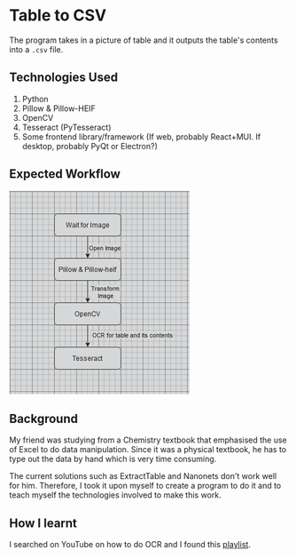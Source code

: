 # Table to CSV

The program takes in a picture of table and it outputs the table's contents into a `.csv` file.

## Technologies Used

1. Python
2. Pillow & Pillow-HEIF
3. OpenCV
4. Tesseract (PyTesseract)
5. Some frontend library/framework (If web, probably React+MUI. If desktop, probably PyQt or Electron?)

## Expected Workflow

![Expected Workflow for Image Processing](assets/Image_Processing_Workflow.png)

## Background

My friend was studying from a Chemistry textbook that emphasised the use of Excel to do data manipulation.
Since it was a physical textbook, he has to type out the data by hand which is very time consuming.

The current solutions such as ExtractTable and Nanonets don't work well for him.
Therefore, I took it upon myself to create a program to do it and to teach myself the technologies involved to make this work.

## How I learnt

I searched on YouTube on how to do OCR and I found this [playlist](https://www.youtube.com/playlist?list=PL2VXyKi-KpYuTAZz__9KVl1jQz74bDG7i).
